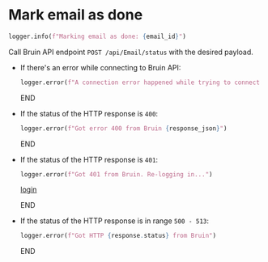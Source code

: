 # Mark email as done

```python
logger.info(f"Marking email as done: {email_id}")
```

Call Bruin API endpoint `POST /api/Email/status` with the desired payload.

* If there's an error while connecting to Bruin API:
  ```python
  logger.error(f"A connection error happened while trying to connect to Bruin API -> {e}")
  ```
  END

* If the status of the HTTP response is `400`:
  ```python
  logger.error(f"Got error 400 from Bruin {response_json}")
  ```
  END

* If the status of the HTTP response is `401`:
  ```python
  logger.error(f"Got 401 from Bruin. Re-logging in...")
  ```
  [login](../../clients/bruin_client/login.md)

  END

* If the status of the HTTP response is in range `500 - 513`:
  ```python
  logger.error(f"Got HTTP {response.status} from Bruin")
  ```
  END